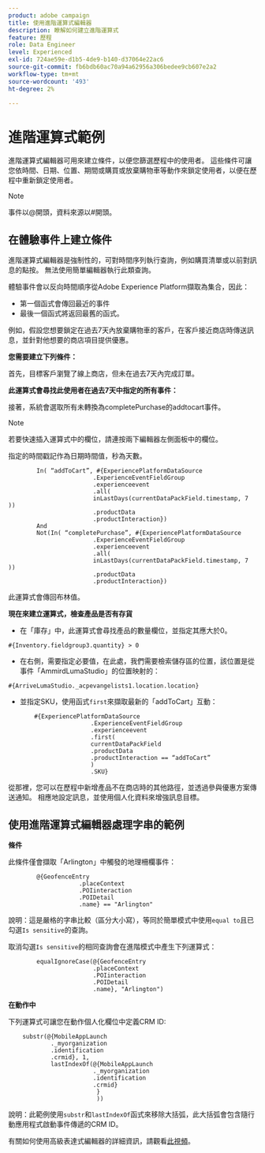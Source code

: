 ```yaml
---
product: adobe campaign
title: 使用進階運算式編輯器
description: 瞭解如何建立進階運算式
feature: 歷程
role: Data Engineer
level: Experienced
exl-id: 724ae59e-d1b5-4de9-b140-d37064e22ac6
source-git-commit: fb6bdb60ac70a94a62956a306bedee9cb607e2a2
workflow-type: tm+mt
source-wordcount: '493'
ht-degree: 2%

---
```


# 進階運算式範例

進階運算式編輯器可用來建立條件，以便您篩選歷程中的使用者。 這些條件可讓您依時間、日期、位置、期間或購買或放棄購物車等動作來鎖定使用者，以便在歷程中重新鎖定使用者。

>[!NOTE]
>
>事件以@開頭，資料來源以#開頭。

## 在體驗事件上建立條件

進階運算式編輯器是強制性的，可對時間序列執行查詢，例如購買清單或以前對訊息的點按。 無法使用簡單編輯器執行此類查詢。

體驗事件會以反向時間順序從Adobe Experience Platform擷取為集合，因此：

* 第一個函式會傳回最近的事件
* 最後一個函式將返回最舊的函式。

例如，假設您想要鎖定在過去7天內放棄購物車的客戶，在客戶接近商店時傳送訊息，並針對他想要的商店項目提供優惠。

**您需要建立下列條件：**

首先，目標客戶瀏覽了線上商店，但未在過去7天內完成訂單。

<!--**This expression looks for a specified value in a string value:**

`In (“addToCart”, #{field reference from experience event})`-->

**此運算式會尋找此使用者在過去7天中指定的所有事件：**

接著，系統會選取所有未轉換為completePurchase的addtocart事件。

>[!NOTE]
>
>若要快速插入運算式中的欄位，請連按兩下編輯器左側面板中的欄位。

指定的時間戳記作為日期時間值，秒為天數。

```
        In( “addToCart”, #{ExperiencePlatformDataSource
                        .ExperienceEventFieldGroup
                        .experienceevent
                        .all(
                        inLastDays(currentDataPackField.timestamp, 7 ))
                        .productData
                        .productInteraction})
        And
        Not(In( “completePurchase”, #{ExperiencePlatformDataSource
                        .ExperienceEventFieldGroup
                        .experienceevent
                        .all(
                        inLastDays(currentDataPackField.timestamp, 7 ))
                        .productData
                        .productInteraction})
```

此運算式會傳回布林值。

**現在來建立運算式，檢查產品是否有存貨**

* 在「庫存」中，此運算式會尋找產品的數量欄位，並指定其應大於0。

`#{Inventory.fieldgroup3.quantity} > 0`

* 在右側，需要指定必要值，在此處，我們需要檢索儲存區的位置，該位置是從事件「AmmirdLumaStudio」的位置映射的：

`#{ArriveLumaStudio._acpevangelists1.location.location}`

* 並指定SKU，使用函式`first`來擷取最新的「addToCart」互動：

   ```
       #{ExperiencePlatformDataSource
                       .ExperienceEventFieldGroup
                       .experienceevent
                       .first(
                       currentDataPackField
                       .productData
                       .productInteraction == “addToCart”
                       )
                       .SKU}
   ```

從那裡，您可以在歷程中新增產品不在商店時的其他路徑，並透過參與優惠方案傳送通知。 相應地設定訊息，並使用個人化資料來增強訊息目標。

## 使用進階運算式編輯器處理字串的範例

**條件**

此條件僅會擷取「Arlington」中觸發的地理柵欄事件：

```
        @{GeofenceEntry
                    .placeContext
                    .POIinteraction
                    .POIDetail
                    .name} == "Arlington"
```

說明：這是嚴格的字串比較（區分大小寫），等同於簡單模式中使用`equal to`且已勾選`Is sensitive`的查詢。

取消勾選`Is sensitive`的相同查詢會在進階模式中產生下列運算式：

```
        equalIgnoreCase(@{GeofenceEntry
                        .placeContext
                        .POIinteraction
                        .POIDetail
                        .name}, "Arlington")
```

**在動作中**

下列運算式可讓您在動作個人化欄位中定義CRM ID:

```
    substr(@{MobileAppLaunch
            ._myorganization
            .identification
            .crmid}, 1, 
            lastIndexOf(@{MobileAppLaunch
                        ._myorganization
                        .identification
                        .crmid}
                         }
                         ))
```

說明：此範例使用`substr`和`lastIndexOf`函式來移除大括弧，此大括弧會包含隨行動應用程式啟動事件傳遞的CRM ID。

有關如何使用高級表達式編輯器的詳細資訊，請觀看[此視頻](https://experienceleague.adobe.com/docs/platform-learn/tutorials/journey-orchestration/create-a-journey.html)。
